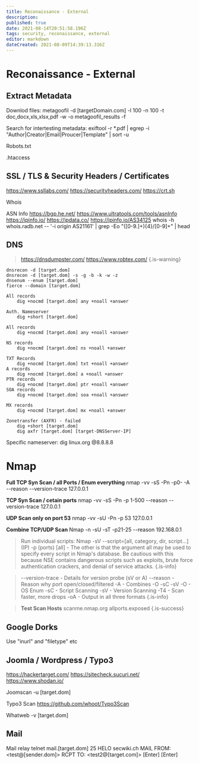 ```yaml
---
title: Reconaissance - External
description: 
published: true
date: 2021-08-14T20:51:58.196Z
tags: security, reconaissance, external
editor: markdown
dateCreated: 2021-08-09T14:39:13.316Z
---
```


# Reconaissance - External
## Extract Metadata
Downlod files:
metagoofil -d [targetDomain.com] -l 100 -n 100 -t doc,docx,xls,xlsx,pdf -w -o metagoofil_results -f

Search for intertesting metadata:
exiftool -r *.pdf | egrep -i "Author|Creator|Email|Proucer|Template" | sort -u

Robots.txt

.htaccess

## SSL / TLS & Security Headers / Certificates
https://www.ssllabs.com/
https://securityheaders.com/
https://crt.sh
	
Whois

ASN Info
https://bgp.he.net/
https://www.ultratools.com/tools/asnInfo
https://ipinfo.io/ 
https://ipdata.co/
https://ipinfo.io/AS34125
whois -h whois.radb.net -- '-i origin AS21161' | grep -Eo "([0-9.]+){4}/[0-9]+" | head


## DNS
> https://dnsdumpster.com/
> https://www.robtex.com/
{.is-warning}





	dnsrecon -d [target.dom]
	dnsrecon -d [target.dom] -s -g -b -k -w -z
	dnsenum --enum [target.dom]
	fierce --domain [target.dom]

	All records
		dig +nocmd [target.dom] any +noall +answer
	
	Auth. Nameserver
		dig +short [target.dom]
	
	All records
		dig +nocmd [target.dom] any +noall +answer
	
	NS records
		dig +nocmd [target.dom] ns +noall +answer
		
	TXT Records
		dig +nocmd [target.dom] txt +noall +answer
	A records
		dig +nocmd [target.dom] a +noall +answer
	PTR records
		dig +nocmd [target.dom] ptr +noall +answer
	SOA records
		dig +nocmd [target.dom] soa +noall +answer
	
	MX records
		dig +nocmd [target.dom] mx +noall +answer
	
	Zonetransfer (AXFR) - failed
		dig +short [target.dom]
		dig axfr [target.dom] [target-DNSServer-IP]

Specific nameserver:
dig linux.org @8.8.8.8

# Nmap
**Full TCP Syn Scan / all Ports / Enum everything**
nmap -vv -sS -Pn -p0- -A --reason --version-trace 127.0.0.1

**TCP Syn Scan / cetain ports**
nmap -vv -sS -Pn -p 1-500 --reason --version-trace 127.0.0.1

**UDP Scan only on port 53**
nmap -vv -sU -Pn -p 53 127.0.0.1

**Combine TCP/UDP Scan**
Nmap -n -sU -sT -p21-25 --reason 192.168.0.1

> Run individual scripts:
> Nmap -sV --script=[all, category, dir, script...] (IP) -p (ports)
>   [all]  - The other is that the argument all may be used to specify every script in Nmap's database. Be cautious with this because NSE contains dangerous scripts such as exploits, brute force authentication crackers, and denial of service attacks. 
{.is-info}


> --version-trace - Details for version probe (sV or A)
> --reason - Reason why port open/closed/filtered
> -A - Combines -O -sC -sV
> -O - OS Enum
> -sC - Script Scanning
> -sV - Version Scanning
> -T4 - Scan faster, more drops
> -oA - Output in all three formats
{.is-info}

> **Test Scan Hosts**
> scanme.nmap.org
> allports.exposed
> {.is-success}



## Google Dorks
Use "inurl" and "filetype" etc

## Joomla / Wordpress / Typo3
https://hackertarget.com/
https://sitecheck.sucuri.net/
https://www.shodan.io/

Joomscan -u [target.dom]

Typo3 Scan
https://github.com/whoot/Typo3Scan

Whatweb -v [target.dom]

## Mail
Mail relay
	telnet mail.[target.dom] 25
	HELO secwiki.ch
	MAIL FROM: <test@[sender.dom]>
	RCPT TO: <test2@[target.com]>
[Enter] [Enter]